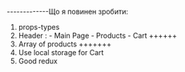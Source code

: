 -------------Що я повинен зробити:

1. props-types
2. Header : - Main Page - Products - Cart ++++++
3. Array of products +++++++
4. Use local storage for Cart
5. Good redux

